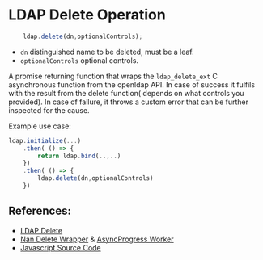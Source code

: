 # LDAP Delete Operation

```javascript
    ldap.delete(dn,optionalControls);
```

* `dn` distinguished name to be deleted, must be a leaf.
* `optionalControls` optional controls.

A promise returning function that wraps the `ldap_delete_ext` C asynchronous function from the openldap API. In case of success it fulfils with the result from the delete function( depends on what controls you provided). In case of failure, it throws a custom error that can be further inspected for the cause.

Example use case:
```javascript
ldap.initialize(...)
    .then( () => {
        return ldap.bind(..,..)
    })
    .then( () => {
        ldap.delete(dn,optionalControls)
    })

```

## References:

* [LDAP Delete](https://linux.die.net/man/3/ldap_delete_ext)
* [Nan Delete Wrapper](../../src/binding.cc) & [AsyncProgress Worker](../../src/ldap_delete_progress.cc)
* [Javascript Source Code](../../libs/ldap_async_wrap.js)

